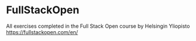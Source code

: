 # FullStackOpen
All exercises completed in the Full Stack Open course by Helsingin Yliopisto
https://fullstackopen.com/en/
